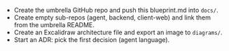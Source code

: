 - Create the umbrella GitHub repo and push this blueprint.md into `docs/`.
- Create empty sub-repos (agent, backend, client-web) and link them from the umbrella README.
- Create an Excalidraw architecture file and export an image to `diagrams/`.
- Start an ADR: pick the first decision (agent language).

